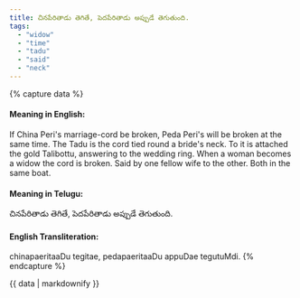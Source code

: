 ```yaml
---
title: చినపేరితాడు తెగితే, పెదపేరితాడు అప్పుడే తెగుతుంది.
tags:
  - "widow"
  - "time"
  - "tadu"
  - "said"
  - "neck"
---
```


{% capture data %}
#### Meaning in English:
If China Peri's marriage-cord be broken, Peda Peri's will be broken at the same time.
The Tadu is the cord tied round a bride's neck. To it is attached the gold Talibottu, answering to the wedding ring. When a woman becomes a widow the cord is broken.
Said by one fellow wife to the other.
Both in the same boat.

#### Meaning in Telugu:
చినపేరితాడు తెగితే, పెదపేరితాడు అప్పుడే తెగుతుంది.

#### English Transliteration:
chinapaeritaaDu tegitae, pedapaeritaaDu appuDae tegutuMdi.
{% endcapture %}

<div class="notice">{{ data | markdownify }}</div>

